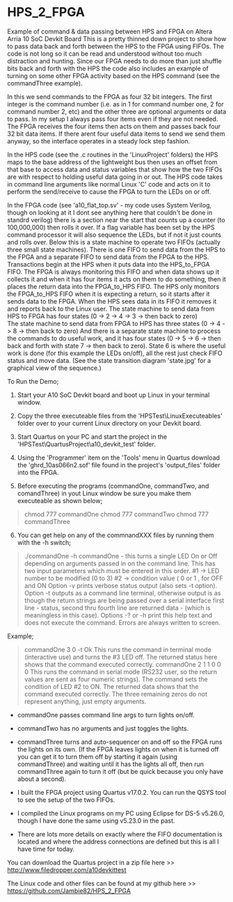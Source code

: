 # HPS_2_FPGA
Example of command &amp; data passing between HPS and FPGA on Altera Arria 10 SoC Devkit Board
  This is a pretty thinned down project to show how to pass data back and forth between the HPS to the FPGA using FIFOs.  The code
is not long so it can be read and understood without too much distraction and hunting.  Since our FPGA needs to do more than just
shuffle bits back and forth with the HPS the code also includes an example of turning on some other FPGA activity based on the
HPS command (see the commandThree example).

  In this we send commands to the FPGA as four 32 bit integers.  The first integer is the command number (i.e. as in 1 for 
command number one, 2 for command number 2, etc) and the other three are optional arguments or data to pass.  In my setup I 
always pass four items even if they are not needed.  The FPGA receives the four items then acts on them and passes back four 
32 bit data items.  If there arent four useful data items to send we send them anyway, so the interface operates in a steady 
lock step fashion.

  In the HPS code (see the .c routines in the 'LinuxProject' folders) the HPS maps to the base address of the lightweight bus 
then uses an offset from that base to access data and status variables that show how the two FIFOs are with respect to holding
useful data going in or out.  The HPS code takes in command line arguments like normal Linux 'C' code and acts on it to perform
the send/receive to cause the FPGA to turn the LEDs on or off.

  In the FPGA code (see 'a10_flat_top.sv' - my code uses System Verilog, though on looking at it I dont see anything here that 
couldn't be done in standrd verilog) there is a section near the start that counts up a counter (to 100,000,000) then rolls it over.
  If a flag variable has been set by the HPS command processor it will also sequence the LEDs, but if not it just counts and rolls over.
Below this is a state machine to operate two FIFOs (actually three small state machines).  There is one FIFO to send data from the 
HPS to the FPGA and a separate FIFO to send data from the FPGA to the HPS.
  Transactions begin at the HPS when it puts data into the HPS_to_FPGA FIFO.  The FPGA is always monitoring this FIFO and when data 
shows up it collects it and when it has four items it acts on them to do something, then it places the return data into the 
FPGA_to_HPS FIFO.  The HPS only monitors the FPGA_to_HPS FIFO when it is expecting a return, so it starts after it sends data to 
the FPGA.  When the HPS sees data in its FIFO it removes it and reports back to the Linux user.
  The state machine to send data from HPS to FPGA has four states (0 -> 2 -> 4 -> 3 -> then back to zero)  
  The state machine to send data from FPGA to HPS has three states (0 -> 4 -> 8 -> then back to zero)
  And there is a separate state machine to process the commands to do useful work, and it has four states (0 -> 5 -> 6 -> then 
back and forth with state 7 -> then back to zero).  State 6 is where the useful work is done (for this example the LEDs on/off), 
all the rest just check FIFO status and move data.  (See the state transition diagram 'state.jpg' for a graphical view of the sequence.)

To Run the Demo;
1. Start your A10 SoC Devkit board and boot up Linux in your terminal window.

2. Copy the three executeable files from the 'HPSTest\LinuxExecuteables' folder over to your current Linux directory 
on your Devkit board.

3. Start Quartus on your PC and start the project in the 'HPSTest\QuartusProject\a10_devkit_test' folder.

4. Using the 'Programmer' item on the 'Tools' menu in Quartus download the 
'ghrd_10as066n2.sof' file found in the project's 'output_files' folder into the FPGA.

5. Before executing the programs (commandOne, commandTwo, and comandThree) in yout Linux window be sure you make them 
executeable as shown below;
> chmod 777 commandOne
> chmod 777 commandTwo
> chmod 777 commandThree

6. You can get help on any of the commnandXXX files by running them with the -h switch;
> ./commandOne -h
commandOne - this turns a single LED On or Off depending on arguments
  passed in on the command line.
  This has two input parameters which must be entered in this order.
  #1 -> LED number to be modified (0 to 3)
  #2 -> condition value ( 0 or 1 , for OFF and ON
  Option -v prints verbose status output (also sets -t option).
  Option -t outputs as a command line terminal, otherwise output is
     as though the return strings are being passed over a serial interface
    first line - status, second thru fourth line are returned data - (which is
    meaningless in this case).
  Options -? or -h print this help text and does not execute the command.
  Errors are always written to screen.

  Example;
  > commandOne 3 0 -t
  > Ok
  This runs the command in terminal mode (interactive use) and turns the
  #3 LED off.  The returned status here shows that the command
  executed correctly.
  > commandOne 2 1
  > 1
  > 0
  > 0
  > 0
  This runs the command in serial mode (RS232 user, so the return values are
  sent as four numeric strings).  The command sets the condition of LED #2 to ON.
  The returned data shows that the command executed correctly.
  The three remaining zeros do not represent anything, just empty arguments.

- commandOne passes command line args to turn lights on/off.  
- commandTwo has no arguments and just toggles the lights.  
- commandThree turns and auto-sequencer on and off so the FPGA runs the lights on its own.  (If the FPGA leaves lights on when it 
is turned off you can get it to turn them off by starting it again (using commandThree) and waiting until it has the lights all off, 
then run commandThree again to turn it off (but be quick because you only have about a second).

- I built the FPGA project using Quartus v17.0.2.  You can run the QSYS tool to see the setup of the two FIFOs.
- I compiled the Linux programs on my PC using Eclipse for DS-5 v5.26.0, though I have done the same using v5.23.0 in the past.
- There are lots more details on exactly where the FIFO documentation is located and where the address connections are defined
but this is all I have time for today.

You can download the Quartus project in a zip file here >> http://www.filedropper.com/a10devkittest

The Linux code and other files can be found at my github here >> https://github.com/Jambie82/HPS_2_FPGA

